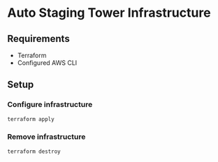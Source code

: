 # Auto Staging Tower Infrastructure

## Requirements

- Terraform
- Configured AWS CLI

## Setup

### Configure infrastructure

```bash
terraform apply
```

### Remove infrastructure

```bash
terraform destroy
```